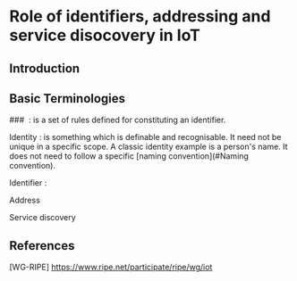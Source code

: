 # Role of identifiers, addressing and service disocovery in IoT


## Introduction 


## Basic Terminologies 

### <a name="Naming convention"></a> : is a set of rules defined for constituting an identifier. 

Identity : is something which is definable and recognisable. It need not be unique in a specific scope. A classic identity example is a person's name. It does not need to follow a specific [naming convention](#Naming convention). 

Identifier : 

Address

Service discovery 

## References

[WG-RIPE] https://www.ripe.net/participate/ripe/wg/iot
